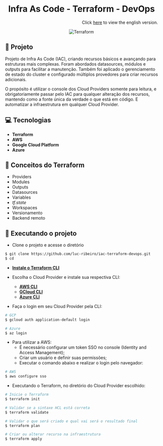 <h1 align="center">
Infra As Code - Terraform - DevOps
</h1>

<div align="right">
  Click <a href="https://github.com/luc-ribeiro/iac-terraform-devops/blob/main/README.md">here</a> to view the english version.
</div>

<div align="center">

![Terraform](https://github.com/luc-ribeiro/iac-terraform-devops/assets/69688077/c302f806-9189-4dc8-8a45-90cf307f33c6)
</div>

## 📄 Projeto
Projeto de Infra As Code (IAC), criando recursos básicos e avançando para estruturas mais complexas. Foram abordados datasources, módulos e outputs para facilitar a manutenção. 
Também foi aplicado o gerenciamento de estado do cluster e configurado múltiplos provedores para criar recursos adicionais.

O propósito é utilizar o console dos Cloud Providers somente para leitura, e obrigatoriamente passar pelo IAC para qualquer alteração dos recursos, mantendo como a fonte única da verdade o que está em código.
E automatizar a infraestrutura em qualquer Cloud Provider.

## 💻 Tecnologias

- **Terraform**
- **AWS**
- **Google Cloud Platform**
- **Azure**

## :pencil: Conceitos do Terraform

- Providers
- Modules
- Outputs
- Datasources
- Variables
- _tf.state_
- Workspaces
- Versionamento
- Backend remoto

## 🚀 Executando o projeto

- Clone o projeto e acesse o diretório

```bash
$ git clone https://github.com/luc-ribeiro/iac-terraform-devops.git
$ cd 
```

- **[Instale o Terraform CLI](https://www.notion.so/Instalando-Terraform-CLI-7dc114561ba249db8bbb92aaf23b3f12?pvs=21)**

- Escolha o Cloud Provider e instale sua respectiva CLI:
  - **[AWS CLI](https://www.notion.so/Instalando-AWS-CLI-fdfc165c64e04a67b5f305771998eb68?pvs=21)**
  - **[GCloud CLI](https://www.notion.so/Instalando-gcloud-CLI-08d9667d9a5a48ed9f39c237dee6c6fd?pvs=21)**
  - **[Azure CLI](https://www.notion.so/Instalando-Azure-CLI-6511a967e1b741279172b7d1f717e446?pvs=21)**
  
- Faça o login em seu Cloud Provider pela CLI:
```bash
# GCP
$ gcloud auth application-default login

# Azure
$ az login
```

- Para utilizar a AWS:
  - É necessário configurar um token SSO no console (Identity and Access Management);
  - Criar um usuário e definir suas permissões;
  - Executar o comando abaixo e realizar o login pelo navegador:

```bash
# AWS
$ aws configure sso
```

- Executando o Terraform, no diretório do Cloud Provider escolhido:

```bash
# Inicie o Terraform
$ terraform init

# Validar se a sintaxe HCL está correta
$ terraform validate

# Validar o que será criado e qual vai será o resultado final
$ terraform plan

# Criar ou alterar recurso na infraestrutura
$ terraform apply
```
